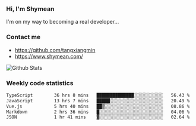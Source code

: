### Hi, I'm Shymean

I'm on my way to becoming a real developer...

### Contact me

- <https://github.com/tangxiangmin>
- <https://www.shymean.com/>

![Github Stats](https://github-readme-stats.vercel.app/api?username=tangxiangmin&show_icons=true&theme=dark)


###  Weekly code statistics

<!--START_SECTION:waka-->

```txt
TypeScript        36 hrs 8 mins   ██████████████░░░░░░░░░░░   56.43 %
JavaScript        13 hrs 7 mins   █████░░░░░░░░░░░░░░░░░░░░   20.49 %
Vue.js            5 hrs 40 mins   ██▒░░░░░░░░░░░░░░░░░░░░░░   08.86 %
Markdown          2 hrs 36 mins   █░░░░░░░░░░░░░░░░░░░░░░░░   04.06 %
JSON              1 hr 41 mins    ▓░░░░░░░░░░░░░░░░░░░░░░░░   02.64 %
```

<!--END_SECTION:waka-->